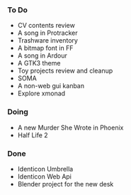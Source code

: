 ### To Do

- CV contents review
- A song in Protracker
- Trashware inventory
- A bitmap font in FF
- A song in Ardour
- A GTK3 theme
- Toy projects review and cleanup
- SOMA
- A non-web gui kanban
- Explore xmonad

### Doing

- A new Murder She Wrote in Phoenix
- Half Life 2

### Done

- Identicon Umbrella
- Identicon Web Api
- Blender project for the new desk



